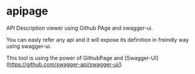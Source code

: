# apipage

API Description viewer using Github PAge and swagger-ui.

You can easly refer any api and it will expose its definition in freindly way using swagger-ui.

This tool is using the power of GithubPage and [Swagger-UI] (https://github.com/swagger-api/swagger-ui/)
